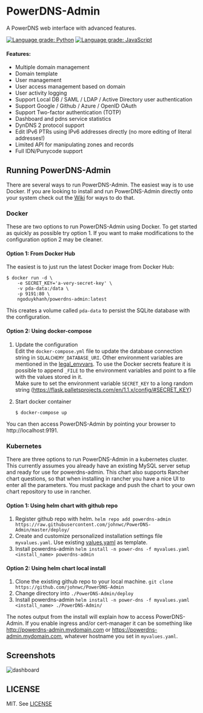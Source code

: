 # PowerDNS-Admin
A PowerDNS web interface with advanced features.

[![Language grade: Python](https://img.shields.io/lgtm/grade/python/g/PowerDNS-Admin/PowerDNS-Admin.svg?logo=lgtm&logoWidth=18)](https://lgtm.com/projects/g/PowerDNS-Admin/PowerDNS-Admin/context:python)
[![Language grade: JavaScript](https://img.shields.io/lgtm/grade/javascript/g/PowerDNS-Admin/PowerDNS-Admin.svg?logo=lgtm&logoWidth=18)](https://lgtm.com/projects/g/PowerDNS-Admin/PowerDNS-Admin/context:javascript)

#### Features:
- Multiple domain management
- Domain template
- User management
- User access management based on domain
- User activity logging
- Support Local DB / SAML / LDAP / Active Directory user authentication
- Support Google / Github / Azure / OpenID OAuth
- Support Two-factor authentication (TOTP)
- Dashboard and pdns service statistics
- DynDNS 2 protocol support
- Edit IPv6 PTRs using IPv6 addresses directly (no more editing of literal addresses!)
- Limited API for manipulating zones and records
- Full IDN/Punycode support

## Running PowerDNS-Admin
There are several ways to run PowerDNS-Admin. The easiest way is to use Docker.
If you are looking to install and run PowerDNS-Admin directly onto your system check out the [Wiki](https://github.com/PowerDNS-Admin/PowerDNS-Admin/wiki#installation-guides) for ways to do that.

### Docker
These are two options to run PowerDNS-Admin using Docker.
To get started as quickly as possible try option 1. If you want to make modifications to the configuration option 2 may be cleaner.

#### Option 1: From Docker Hub
The easiest is to just run the latest Docker image from Docker Hub:
```
$ docker run -d \
    -e SECRET_KEY='a-very-secret-key' \
    -v pda-data:/data \
    -p 9191:80 \
    ngoduykhanh/powerdns-admin:latest
```
This creates a volume called `pda-data` to persist the SQLite database with the configuration.

#### Option 2: Using docker-compose
1. Update the configuration   
   Edit the `docker-compose.yml` file to update the database connection string in `SQLALCHEMY_DATABASE_URI`.
   Other environment variables are mentioned in the [legal_envvars](https://github.com/PowerDNS-Admin/PowerDNS-Admin/blob/master/configs/docker_config.py#L5-L46).
   To use the Docker secrets feature it is possible to append `_FILE` to the environment variables and point to a file with the values stored in it.   
   Make sure to set the environment variable `SECRET_KEY` to a long random string (https://flask.palletsprojects.com/en/1.1.x/config/#SECRET_KEY)

2. Start docker container
   ```
   $ docker-compose up
   ```

You can then access PowerDNS-Admin by pointing your browser to http://localhost:9191.

### Kubernetes
There are three options to run PowerDNS-Admin in a kubernetes cluster. This currently assumes you already have an existing MySQL server setup and ready for use for powerdns-admin. This chart also supports Rancher chart questions, so that when installing in rancher you have a nice UI to enter all the parameters. You must package and push the chart to your own chart repository to use in rancher.

#### Option 1: Using helm chart with github repo
1. Register github repo with helm.
   `helm repo add powerdns-admin https://raw.githubusercontent.com/johnwc/PowerDNS-Admin/master/deploy/`
2. Create and customize personalized installation settings file `myvalues.yaml`. Use existing [values.yaml](https://github.com/johnwc/PowerDNS-Admin/blob/master/deploy/PowerDNS-Admin/values.yaml) as template.
3. Install powerdns-admin
   `helm install -n power-dns -f myvalues.yaml <install_name> powerdns-admin`

#### Option 2: Using helm chart local install
1. Clone the existing github repo to your local machine.
   `git clone https://github.com/johnwc/PowerDNS-Admin`
2. Change directory into `./PowerDNS-Admin/deploy`
3. Install powerdns-admin
   `helm install -n power-dns -f myvalues.yaml <install_name> ./PowerDNS-Admin/`

The notes output from the install will explain how to access PowerDNS-Admin. If you enable ingress and/or cert-manager it can be something like http://powerdns-admin.mydomain.com or https://powerdns-admin.mydomain.com, whatever hostname you set in `myvalues.yaml`.

## Screenshots
![dashboard](https://user-images.githubusercontent.com/6447444/44068603-0d2d81f6-9fa5-11e8-83af-14e2ad79e370.png)

## LICENSE
MIT. See [LICENSE](https://github.com/PowerDNS-Admin/PowerDNS-Admin/blob/master/LICENSE)

